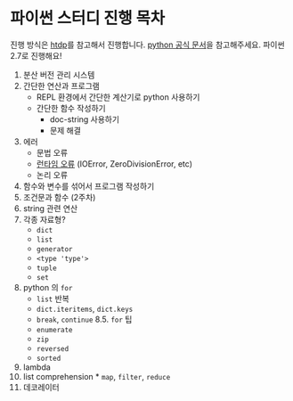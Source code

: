 # 파이썬 스터디 진행 목차

진행 방식은 [htdp][htdp]를 참고해서 진행합니다. [python 공식 문서][doc-python]을 참고해주세요. 파이썬 2.7로 진행해요!


 1. 분산 버전 관리 시스템
 2. 간단한 연산과 프로그램
    * REPL 환경에서 간단한 계산기로 python 사용하기
    * 간단한 함수 작성하기
      - doc-string 사용하기
      - 문제 해결
 3. 에러
    * 문법 오류
    * [런타임 오류][error] (IOError, ZeroDivisionError, etc)
    * 논리 오류
 4. 함수와 변수를 섞어서 프로그램 작성하기
 5. 조건문과 함수 (2주차)
 6. string 관련 연산
 7. 각종 자료형?
    * `dict`
    * `list`
    * `generator`
    * `<type 'type'>`
    * `tuple`
    * `set`
 8. python 의 `for`
    * `list` 반복
    * `dict.iteritems`, `dict.keys`
    * `break`, `continue`
 8.5. `for` 팁
    * `enumerate`
    * `zip`
    * `reversed`
    * `sorted`
 9. lambda
 10. list comprehension
    * `map`, `filter`, `reduce`
 11. 데코레이터



 [htdp]: http://htdp.org
 [error]: http://docs.python.org/2/library/exceptions.html
 [doc-python]: http://docs.python.org/2.7/
